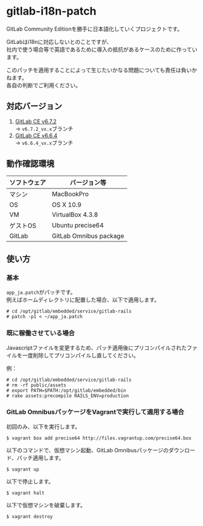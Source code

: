gitlab-i18n-patch
=================

GitLab Community Editionを勝手に日本語化していくプロジェクトです。

GitLabはi18nに対応しないとのことですが、  
社内で使う場合等で英語であるために導入の抵抗があるケースのために作っています。

このパッチを適用することによって生じたいかなる問題についても責任は負いかねます。  
各自の判断でご利用ください。

## 対応バージョン

1. [GitLab CE v6.7.2](https://gitlab.com/gitlab-org/gitlab-ce/commit/dbbf4ea24c7bed7f1eddcfcbfebb3593bc30e92d "GitLab CE v6.7.2")  
   → `v6.7.2_vx.x`ブランチ
2. [GitLab CE v6.6.4](https://gitlab.com/gitlab-org/gitlab-ce/commit/42e34aec97818981338401a47560cd40c05e686d "GitLab CE v6.6.4")  
   → `v6.6.4_vx.x`ブランチ

## 動作確認環境

| ソフトウェア | バージョン等            |
| ------------ | ----------------------- |
| マシン       | MacBookPro              |
| OS           | OS X 10.9               |
| VM           | VirtualBox 4.3.8        |
| ゲストOS     | Ubuntu precise64        |
| GitLab       | GitLab Omnibus package  |

## 使い方

### 基本

`app_ja.patch`がパッチです。  
例えばホームディレクトリに配置した場合、以下で適用します。

    # cd /opt/gitlab/embedded/service/gitlab-rails
    # patch -p1 < ~/app_ja.patch


### 既に稼働させている場合

Javascriptファイルを変更するため、パッチ適用後にプリコンパイルされたファイルを一度削除してプリコンパイルし直してください。

例：

    # cd /opt/gitlab/embedded/service/gitlab-rails
    # rm -rf public/assets
    # export PATH=$PATH:/opt/gitlab/embedded/bin
    # rake assets:precompile RAILS_ENV=production


### GitLab OmnibusパッケージをVagrantで実行して適用する場合

初回のみ、以下を実行します。

    $ vagrant box add precise64 http://files.vagrantup.com/precise64.box

以下のコマンドで、仮想マシン起動、GitLab Omnibusパッケージのダウンロード、パッチ適用します。

    $ vagrant up

以下で停止します。

    $ vagrant halt

以下で仮想マシンを破棄します。

    $ vagrant destroy
